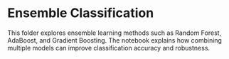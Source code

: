 # Ensemble Classification

This folder explores ensemble learning methods such as Random Forest, AdaBoost, and Gradient Boosting. The notebook explains how combining multiple models can improve classification accuracy and robustness.
